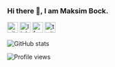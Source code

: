 ### Hi there 👋, I am Maksim Bock.

<!--
**maks232/maks232** is a ✨ _special_ ✨ repository because its `README.md` (this file) appears on your GitHub profile.

Here are some ideas to get you started:

- 🔭 I’m currently working on ...
- 🌱 I’m currently learning ...
- 👯 I’m looking to collaborate on ...
- 🤔 I’m looking for help with ...
- 💬 Ask me about ...
- 📫 How to reach me: ...
- 😄 Pronouns: ...
- ⚡ Fun fact: ...
-->


<!-- 
  Skills: Javascript ( Reactjs| Vuejs) | Python (Flask|Django) | Linux 
-->



[<img src='https://cdn.jsdelivr.net/npm/simple-icons@3.0.1/icons/github.svg' alt='github' height='25'>](https://github.com/maks232) [<img src='https://cdn.jsdelivr.net/npm/simple-icons@3.0.1/icons/linkedin.svg' alt='linkedin' height='25'>](https://www.linkedin.com/in/maksimbock/)  [<img src='https://cdn.jsdelivr.net/npm/simple-icons@3.0.1/icons/facebook.svg' alt='facebook' height='25'>](https://www.facebook.com/maks232) [<img src='https://cdn.jsdelivr.net/npm/simple-icons@3.0.1/icons/twitter.svg' alt='twitter' height='25'>](https://twitter.com/maks232) 

![GitHub stats](https://github-readme-stats.vercel.app/api?username=maks232&show_icons=true)  

![Profile views](https://gpvc.arturio.dev/maks232)
